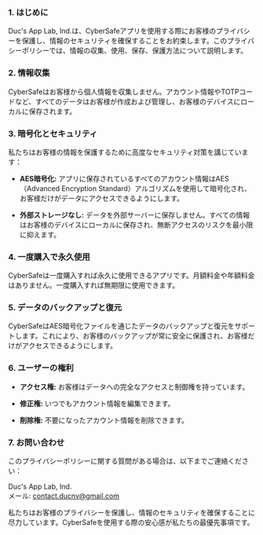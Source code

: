 ### **1. はじめに**

Duc's App Lab, Ind.は、CyberSafeアプリを使用する際にお客様のプライバシーを保護し、情報のセキュリティを確保することをお約束します。このプライバシーポリシーでは、情報の収集、使用、保存、保護方法について説明します。

### **2. 情報収集**

CyberSafeはお客様から個人情報を収集しません。アカウント情報やTOTPコードなど、すべてのデータはお客様が作成および管理し、お客様のデバイスにローカルに保存されます。

### **3. 暗号化とセキュリティ**

私たちはお客様の情報を保護するために高度なセキュリティ対策を講じています：

- **AES暗号化:** アプリに保存されているすべてのアカウント情報はAES（Advanced Encryption Standard）アルゴリズムを使用して暗号化され、お客様だけがデータにアクセスできるようにします。

- **外部ストレージなし:** データを外部サーバーに保存しません。すべての情報はお客様のデバイスにローカルに保存され、無断アクセスのリスクを最小限に抑えます。

### **4. 一度購入で永久使用**

CyberSafeは一度購入すれば永久に使用できるアプリです。月額料金や年額料金はありません。一度購入すれば無期限に使用できます。

### **5. データのバックアップと復元**

CyberSafeはAES暗号化ファイルを通じたデータのバックアップと復元をサポートします。これにより、お客様のバックアップが常に安全に保護され、お客様だけがアクセスできるようにします。

### **6. ユーザーの権利**

- **アクセス権:** お客様はデータへの完全なアクセスと制御権を持っています。

- **修正権:** いつでもアカウント情報を編集できます。

- **削除権:** 不要になったアカウント情報を削除できます。

### **7. お問い合わせ**

このプライバシーポリシーに関する質問がある場合は、以下までご連絡ください：

Duc's App Lab, Ind.\
メール: <contact.ducnv@gmail.com>

私たちはお客様のプライバシーを保護し、情報のセキュリティを確保することに尽力しています。CyberSafeを使用する際の安心感が私たちの最優先事項です。
